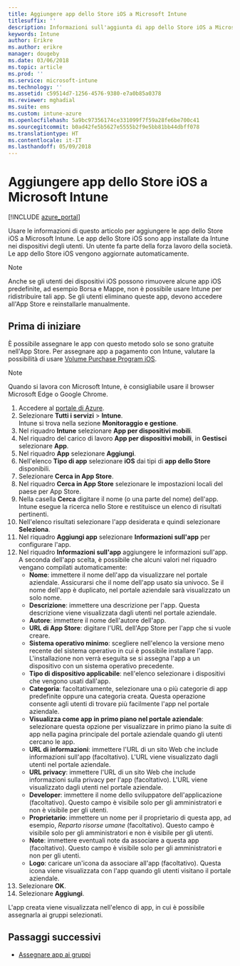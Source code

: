 ```yaml
---
title: Aggiungere app dello Store iOS a Microsoft Intune
titlesuffix: ''
description: Informazioni sull'aggiunta di app dello Store iOS a Microsoft Intune.
keywords: Intune
author: Erikre
ms.author: erikre
manager: dougeby
ms.date: 03/06/2018
ms.topic: article
ms.prod: ''
ms.service: microsoft-intune
ms.technology: ''
ms.assetid: c59514d7-1256-4576-9380-e7a0b85a0378
ms.reviewer: mghadial
ms.suite: ems
ms.custom: intune-azure
ms.openlocfilehash: 5a9bc97356174ce331099f7f59a28fe6be700c41
ms.sourcegitcommit: b0ad42fe5b5627e5555b2f9e5bb81bb44dbff078
ms.translationtype: HT
ms.contentlocale: it-IT
ms.lasthandoff: 05/09/2018
---
```

# <a name="add-ios-store-apps-to-microsoft-intune"></a>Aggiungere app dello Store iOS a Microsoft Intune

[!INCLUDE [azure_portal](./includes/azure_portal.md)]

Usare le informazioni di questo articolo per aggiungere le app dello Store iOS a Microsoft Intune. Le app dello Store iOS sono app installate da Intune nei dispositivi degli utenti. Un utente fa parte della forza lavoro della società. Le app dello Store iOS vengono aggiornate automaticamente.

>[!NOTE]
>Anche se gli utenti dei dispositivi iOS possono rimuovere alcune app iOS predefinite, ad esempio Borsa e Mappe, non è possibile usare Intune per ridistribuire tali app. Se gli utenti eliminano queste app, devono accedere all'App Store e reinstallarle manualmente.

## <a name="before-you-start"></a>Prima di iniziare

È possibile assegnare le app con questo metodo solo se sono gratuite nell'App Store. Per assegnare app a pagamento con Intune, valutare la possibilità di usare [Volume Purchase Program iOS](vpp-apps-ios.md).

>[!NOTE]
>Quando si lavora con Microsoft Intune, è consigliabile usare il browser Microsoft Edge o Google Chrome.

1. Accedere al [portale di Azure](https://portal.azure.com).
2. Selezionare **Tutti i servizi** > **Intune**.  
    Intune si trova nella sezione **Monitoraggio e gestione**.
3. Nel riquadro **Intune** selezionare **App per dispositivi mobili**.
4. Nel riquadro del carico di lavoro **App per dispositivi mobili**, in **Gestisci** selezionare **App**.
5. Nel riquadro **App** selezionare **Aggiungi**.
6. Nell'elenco **Tipo di app** selezionare **iOS** dai tipi di **app dello Store** disponibili.
7. Selezionare **Cerca in App Store**.
8. Nel riquadro **Cerca in App Store** selezionare le impostazioni locali del paese per App Store.
9. Nella casella **Cerca** digitare il nome (o una parte del nome) dell'app.  
    Intune esegue la ricerca nello Store e restituisce un elenco di risultati pertinenti.
10. Nell'elenco risultati selezionare l'app desiderata e quindi selezionare **Seleziona**.
11. Nel riquadro **Aggiungi app** selezionare **Informazioni sull'app** per configurare l'app.
12. Nel riquadro **Informazioni sull'app** aggiungere le informazioni sull'app. A seconda dell'app scelta, è possibile che alcuni valori nel riquadro vengano compilati automaticamente:
    - **Nome**: immettere il nome dell'app da visualizzare nel portale aziendale. Assicurarsi che il nome dell'app usato sia univoco. Se il nome dell'app è duplicato, nel portale aziendale sarà visualizzato un solo nome.
    - **Descrizione**: immettere una descrizione per l'app. Questa descrizione viene visualizzata dagli utenti nel portale aziendale.
    - **Autore**: immettere il nome dell'autore dell'app.
    - **URL di App Store**: digitare l'URL dell'App Store per l'app che si vuole creare.
    - **Sistema operativo minimo**: scegliere nell'elenco la versione meno recente del sistema operativo in cui è possibile installare l'app. L'installazione non verrà eseguita se si assegna l'app a un dispositivo con un sistema operativo precedente.
    - **Tipo di dispositivo applicabile**: nell'elenco selezionare i dispositivi che vengono usati dall'app.
    - **Categoria**: facoltativamente, selezionare una o più categorie di app predefinite oppure una categoria creata. Questa operazione consente agli utenti di trovare più facilmente l'app nel portale aziendale.
    - **Visualizza come app in primo piano nel portale aziendale**: selezionare questa opzione per visualizzare in primo piano la suite di app nella pagina principale del portale aziendale quando gli utenti cercano le app.
    - **URL di informazioni**: immettere l'URL di un sito Web che include informazioni sull'app (facoltativo). L'URL viene visualizzato dagli utenti nel portale aziendale.
    - **URL privacy**: immettere l'URL di un sito Web che include informazioni sulla privacy per l'app (facoltativo). L'URL viene visualizzato dagli utenti nel portale aziendale.
    - **Developer**: immettere il nome dello sviluppatore dell'applicazione (facoltativo). Questo campo è visibile solo per gli amministratori e non è visibile per gli utenti.
    - **Proprietario**: immettere un nome per il proprietario di questa app, ad esempio, *Reparto risorse umane* (facoltativo). Questo campo è visibile solo per gli amministratori e non è visibile per gli utenti.
    - **Note**: immettere eventuali note da associare a questa app (facoltativo). Questo campo è visibile solo per gli amministratori e non per gli utenti.
    - **Logo**: caricare un'icona da associare all'app (facoltativo). Questa icona viene visualizzata con l'app quando gli utenti visitano il portale aziendale.
13. Selezionare **OK**.
14. Selezionare **Aggiungi**.

L'app creata viene visualizzata nell'elenco di app, in cui è possibile assegnarla ai gruppi selezionati.

## <a name="next-steps"></a>Passaggi successivi

- [Assegnare app ai gruppi](apps-deploy.md)
